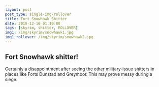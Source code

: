 ```yaml
---
layout: post
post_type: single-img-rollover
title: Fort Snowhawk Shitter
date: 2018-12-16 01:10:00
tags: [skyrim, shitter, ROLLOVER]
img1: /img/skyrim/snowhawk1.jpg
img1_rollover: /img/skyrim/snowhawk2.jpg
---
```

## Fort Snowhawk shitter!

Certainly a disappointment after seeing the other military-issue shitters in places like Forts Dunstad and Greymoor. This may prove messy during a siege.

